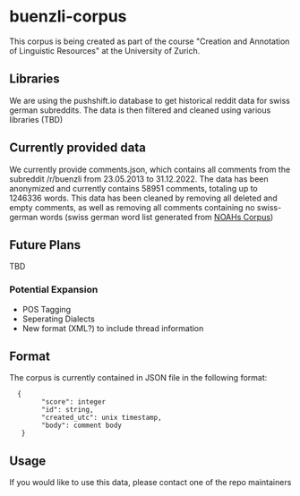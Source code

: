 # buenzli-corpus
This corpus is being created as part of the course "Creation and Annotation of Linguistic Resources" at the University of Zurich. 

## Libraries

We are using the pushshift.io database to get historical reddit data for swiss german subreddits. The data is then filtered and cleaned using various libraries (TBD)

## Currently provided data
We currently provide comments.json, which contains all comments from the subreddit /r/buenzli from 23.05.2013 to 31.12.2022. The data has been anonymized and currently contains 58951 comments, totaling up to 1246336 words. This data has been cleaned by removing all deleted and empty comments, as well as removing all comments containing no swiss-german words (swiss german word list generated from [NOAHs Corpus](https://github.com/noe-eva/NOAH-Corpus))

## Future Plans
TBD

### Potential Expansion
- POS Tagging
- Seperating Dialects
- New format (XML?) to include thread information


## Format
The corpus is currently contained in JSON file in the following format:
```
  {
        "score": integer
        "id": string,
        "created_utc": unix timestamp,
        "body": comment body
   }
```

## Usage
If you would like to use this data, please contact one of the repo maintainers
